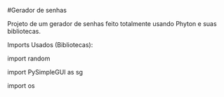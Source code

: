 #Gerador de senhas

Projeto de um gerador de senhas feito totalmente usando Phyton e suas bibliotecas.



Imports Usados (Bibliotecas):

import random


import PySimpleGUI as sg 


import os

